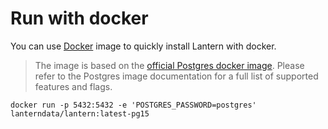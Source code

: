 # Run with docker

You can use [Docker](https://hub.docker.com/r/lanterndata/lantern/tags) image to quickly install Lantern with docker.

> The image is based on the [official Postgres docker image](https://hub.docker.com/_/postgres). Please refer to the Postgres image documentation for a full list of supported features and flags.

```
docker run -p 5432:5432 -e 'POSTGRES_PASSWORD=postgres' lanterndata/lantern:latest-pg15
```
